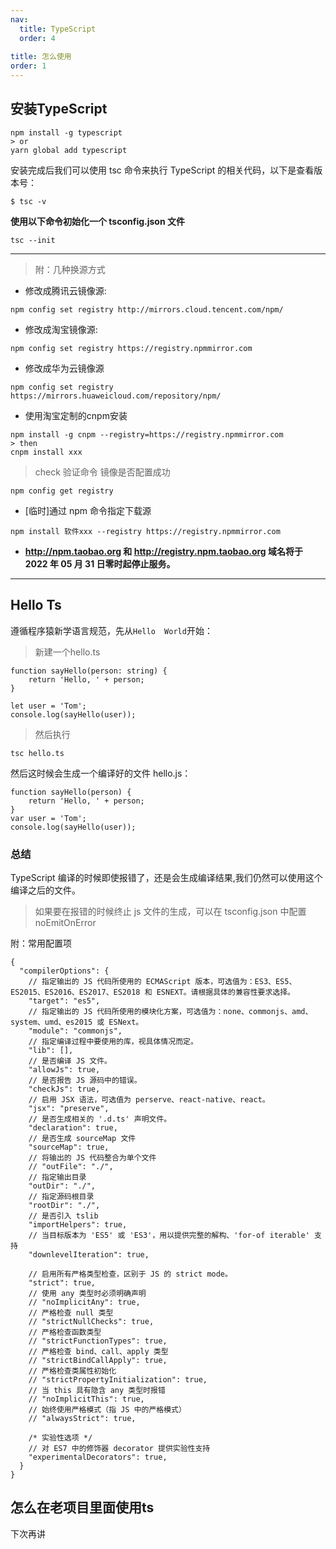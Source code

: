 ```yaml
---
nav:
  title: TypeScript
  order: 4
  
title: 怎么使用
order: 1
---
```


## 安装TypeScript
```
npm install -g typescript
> or
yarn global add typescript
```

安装完成后我们可以使用 tsc 命令来执行 TypeScript 的相关代码，以下是查看版本号：

```
$ tsc -v
```

**使用以下命令初始化一个 tsconfig.json 文件**
```
tsc --init
```

---

> 附：几种换源方式

- 修改成腾讯云镜像源:
```
npm config set registry http://mirrors.cloud.tencent.com/npm/
```

- 修改成淘宝镜像源:
```
npm config set registry https://registry.npmmirror.com
```

- 修改成华为云镜像源
```
npm config set registry https://mirrors.huaweicloud.com/repository/npm/
```

- 使用淘宝定制的cnpm安装
```
npm install -g cnpm --registry=https://registry.npmmirror.com
> then
cnpm install xxx
```
> check  验证命令  镜像是否配置成功

```
npm config get registry
```

- [临时]通过 npm 命令指定下载源
```
npm install 软件xxx --registry https://registry.npmmirror.com
```

- **http://npm.taobao.org 和 http://registry.npm.taobao.org 域名将于 2022 年 05 月 31 日零时起停止服务。**

---

## Hello Ts
遵循程序猿新学语言规范，先从```Hello  World```开始：

> 新建一个hello.ts
```
function sayHello(person: string) {
    return 'Hello, ' + person;
}

let user = 'Tom';
console.log(sayHello(user));
```

> 然后执行
```
tsc hello.ts
```

然后这时候会生成一个编译好的文件 hello.js：
```
function sayHello(person) {
    return 'Hello, ' + person;
}
var user = 'Tom';
console.log(sayHello(user));
```

### 总结
TypeScript 编译的时候即使报错了，还是会生成编译结果,我们仍然可以使用这个编译之后的文件。

> 如果要在报错的时候终止 js 文件的生成，可以在 tsconfig.json 中配置 noEmitOnError


附：常用配置项
```
{
  "compilerOptions": {
    // 指定输出的 JS 代码所使用的 ECMAScript 版本，可选值为：ES3、ES5、ES2015、ES2016、ES2017、ES2018 和 ESNEXT。请根据具体的兼容性要求选择。
    "target": "es5",
    // 指定输出的 JS 代码所使用的模块化方案，可选值为：none、commonjs、amd、system、umd、es2015 或 ESNext。
    "module": "commonjs",
    // 指定编译过程中要使用的库，视具体情况而定。
    "lib": [],
    // 是否编译 JS 文件。
    "allowJs": true,
    // 是否报告 JS 源码中的错误。
    "checkJs": true,
    // 启用 JSX 语法，可选值为 perserve、react-native、react。
    "jsx": "preserve",
    // 是否生成相关的 '.d.ts' 声明文件。
    "declaration": true,
    // 是否生成 sourceMap 文件
    "sourceMap": true,
    // 将输出的 JS 代码整合为单个文件
    // "outFile": "./",
    // 指定输出目录
    "outDir": "./",
    // 指定源码根目录
    "rootDir": "./",
    // 是否引入 tslib
    "importHelpers": true,
    // 当目标版本为 'ES5' 或 'ES3'，用以提供完整的解构、'for-of iterable' 支持
    "downlevelIteration": true,

    // 启用所有严格类型检查，区别于 JS 的 strict mode。
    "strict": true,
    // 使用 any 类型时必须明确声明
    // "noImplicitAny": true,
    // 严格检查 null 类型
    // "strictNullChecks": true,
    // 严格检查函数类型
    // "strictFunctionTypes": true,
    // 严格检查 bind、call、apply 类型
    // "strictBindCallApply": true,
    // 严格检查类属性初始化
    // "strictPropertyInitialization": true,
    // 当 this 具有隐含 any 类型时报错
    // "noImplicitThis": true,
    // 始终使用严格模式（指 JS 中的严格模式）
    // "alwaysStrict": true,

    /* 实验性选项 */
    // 对 ES7 中的修饰器 decorator 提供实验性支持
    "experimentalDecorators": true,
  }
}
```

## 怎么在老项目里面使用ts
下次再讲



